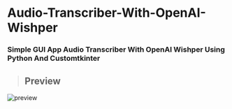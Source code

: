 # **Audio-Transcriber-With-OpenAI-Wishper**
	
### Simple GUI App Audio Transcriber With OpenAI Wishper Using Python And Customtkinter


> ## Preview

![preview](https://user-images.githubusercontent.com/63475761/221354687-7b5d9091-1868-4ac3-9fca-75b7d90044d2.png)
